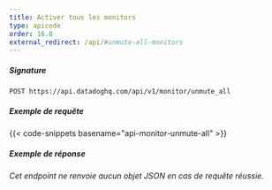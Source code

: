 ```yaml
---
title: Activer tous les monitors
type: apicode
order: 16.8
external_redirect: /api/#unmute-all-monitors
---
```


##### Signature
`POST https://api.datadoghq.com/api/v1/monitor/unmute_all`
##### Exemple de requête
{{< code-snippets basename="api-monitor-unmute-all" >}}
##### Exemple de réponse
*Cet endpoint ne renvoie aucun objet JSON en cas de requête réussie.*